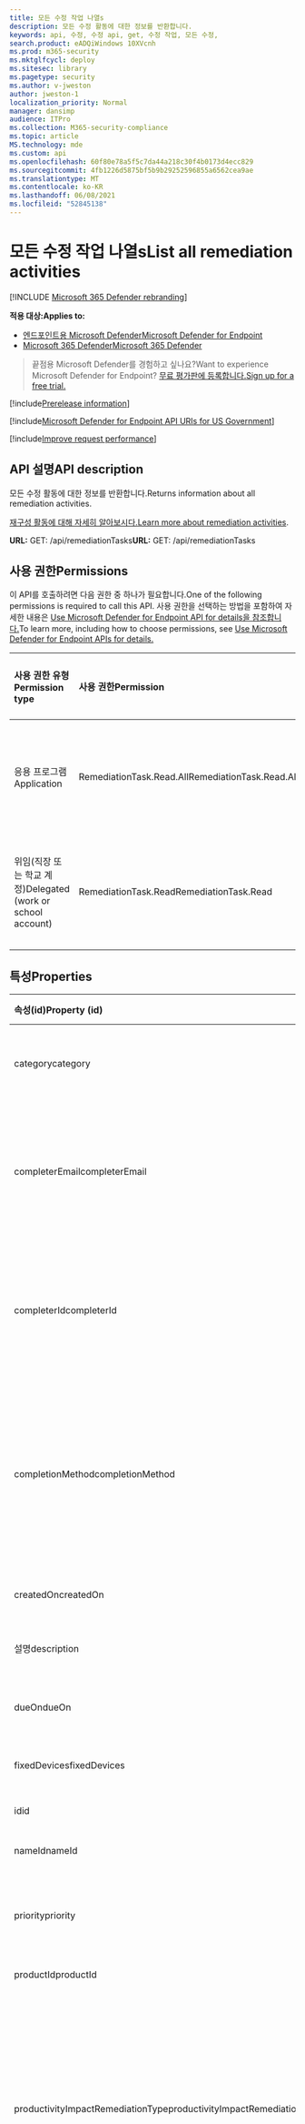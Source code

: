 ```yaml
---
title: 모든 수정 작업 나열s
description: 모든 수정 활동에 대한 정보를 반환합니다.
keywords: api, 수정, 수정 api, get, 수정 작업, 모든 수정,
search.product: eADQiWindows 10XVcnh
ms.prod: m365-security
ms.mktglfcycl: deploy
ms.sitesec: library
ms.pagetype: security
ms.author: v-jweston
author: jweston-1
localization_priority: Normal
manager: dansimp
audience: ITPro
ms.collection: M365-security-compliance
ms.topic: article
MS.technology: mde
ms.custom: api
ms.openlocfilehash: 60f80e78a5f5c7da44a218c30f4b0173d4ecc829
ms.sourcegitcommit: 4fb1226d5875bf5b9b29252596855a6562cea9ae
ms.translationtype: MT
ms.contentlocale: ko-KR
ms.lasthandoff: 06/08/2021
ms.locfileid: "52845138"
---
```

# <a name="list-all-remediation-activities"></a><span data-ttu-id="bf040-104">모든 수정 작업 나열s</span><span class="sxs-lookup"><span data-stu-id="bf040-104">List all remediation activities</span></span>

[!INCLUDE [Microsoft 365 Defender rebranding](../../includes/microsoft-defender.md)]

<span data-ttu-id="bf040-105">**적용 대상:**</span><span class="sxs-lookup"><span data-stu-id="bf040-105">**Applies to:**</span></span>

- [<span data-ttu-id="bf040-106">엔드포인트용 Microsoft Defender</span><span class="sxs-lookup"><span data-stu-id="bf040-106">Microsoft Defender for Endpoint</span></span>](https://go.microsoft.com/fwlink/p/?linkid=2154037)
- [<span data-ttu-id="bf040-107">Microsoft 365 Defender</span><span class="sxs-lookup"><span data-stu-id="bf040-107">Microsoft 365 Defender</span></span>](https://go.microsoft.com/fwlink/?linkid=2118804)

> <span data-ttu-id="bf040-108">끝점용 Microsoft Defender를 경험하고 싶나요?</span><span class="sxs-lookup"><span data-stu-id="bf040-108">Want to experience Microsoft Defender for Endpoint?</span></span> [<span data-ttu-id="bf040-109">무료 평가판에 등록합니다.</span><span class="sxs-lookup"><span data-stu-id="bf040-109">Sign up for a free trial.</span></span>](https://www.microsoft.com/microsoft-365/windows/microsoft-defender-atp?ocid=docs-wdatp-exposedapis-abovefoldlink)

[!include[Prerelease information](../../includes/prerelease.md)]

[!include[Microsoft Defender for Endpoint API URIs for US Government](../../includes/microsoft-defender-api-usgov.md)]

[!include[Improve request performance](../../includes/improve-request-performance.md)]

## <a name="api-description"></a><span data-ttu-id="bf040-110">API 설명</span><span class="sxs-lookup"><span data-stu-id="bf040-110">API description</span></span>

<span data-ttu-id="bf040-111">모든 수정 활동에 대한 정보를 반환합니다.</span><span class="sxs-lookup"><span data-stu-id="bf040-111">Returns information about all remediation activities.</span></span>

<span data-ttu-id="bf040-112">[재구성 활동에 대해 자세히 알아보시다.](tvm-remediation.md)</span><span class="sxs-lookup"><span data-stu-id="bf040-112">[Learn more about remediation activities](tvm-remediation.md).</span></span>

<span data-ttu-id="bf040-113">**URL:** GET: /api/remediationTasks</span><span class="sxs-lookup"><span data-stu-id="bf040-113">**URL:** GET: /api/remediationTasks</span></span>

## <a name="permissions"></a><span data-ttu-id="bf040-114">사용 권한</span><span class="sxs-lookup"><span data-stu-id="bf040-114">Permissions</span></span>

<span data-ttu-id="bf040-115">이 API를 호출하려면 다음 권한 중 하나가 필요합니다.</span><span class="sxs-lookup"><span data-stu-id="bf040-115">One of the following permissions is required to call this API.</span></span> <span data-ttu-id="bf040-116">사용 권한을 선택하는 방법을 포함하여 자세한 내용은 [Use Microsoft Defender for Endpoint API for details을 참조합니다.](apis-intro.md)</span><span class="sxs-lookup"><span data-stu-id="bf040-116">To learn more, including how to choose permissions, see [Use Microsoft Defender for Endpoint APIs for details.](apis-intro.md)</span></span>

<span data-ttu-id="bf040-117">사용 권한 유형</span><span class="sxs-lookup"><span data-stu-id="bf040-117">Permission type</span></span> | <span data-ttu-id="bf040-118">사용 권한</span><span class="sxs-lookup"><span data-stu-id="bf040-118">Permission</span></span> | <span data-ttu-id="bf040-119">사용 권한 표시 이름</span><span class="sxs-lookup"><span data-stu-id="bf040-119">Permission display name</span></span>
:---|:---|:---
<span data-ttu-id="bf040-120">응용 프로그램</span><span class="sxs-lookup"><span data-stu-id="bf040-120">Application</span></span> | <span data-ttu-id="bf040-121">RemediationTask.Read.All</span><span class="sxs-lookup"><span data-stu-id="bf040-121">RemediationTask.Read.All</span></span> | <span data-ttu-id="bf040-122">\'위협 및 취약성 관리 취약성 정보 읽기\'</span><span class="sxs-lookup"><span data-stu-id="bf040-122">\'Read Threat and Vulnerability Management vulnerability information\'</span></span>
<span data-ttu-id="bf040-123">위임(직장 또는 학교 계정)</span><span class="sxs-lookup"><span data-stu-id="bf040-123">Delegated (work or school account)</span></span> | <span data-ttu-id="bf040-124">RemediationTask.Read</span><span class="sxs-lookup"><span data-stu-id="bf040-124">RemediationTask.Read</span></span> | <span data-ttu-id="bf040-125">\'위협 및 취약성 관리 취약성 정보 읽기\'</span><span class="sxs-lookup"><span data-stu-id="bf040-125">\'Read Threat and Vulnerability Management vulnerability information\'</span></span>

## <a name="properties"></a><span data-ttu-id="bf040-126">특성</span><span class="sxs-lookup"><span data-stu-id="bf040-126">Properties</span></span>

<span data-ttu-id="bf040-127">속성(id)</span><span class="sxs-lookup"><span data-stu-id="bf040-127">Property (id)</span></span> | <span data-ttu-id="bf040-128">데이터 형식</span><span class="sxs-lookup"><span data-stu-id="bf040-128">Data type</span></span> | <span data-ttu-id="bf040-129">설명</span><span class="sxs-lookup"><span data-stu-id="bf040-129">Description</span></span> | <span data-ttu-id="bf040-130">반환된 값의 예</span><span class="sxs-lookup"><span data-stu-id="bf040-130">Example of a returned value</span></span>
:---|:---|:---|:---
<span data-ttu-id="bf040-131">category</span><span class="sxs-lookup"><span data-stu-id="bf040-131">category</span></span> | <span data-ttu-id="bf040-132">String</span><span class="sxs-lookup"><span data-stu-id="bf040-132">String</span></span> | <span data-ttu-id="bf040-133">재구성 활동 범주(소프트웨어/보안 구성)</span><span class="sxs-lookup"><span data-stu-id="bf040-133">Category of the remediation activity (Software/Security configuration)</span></span> | <span data-ttu-id="bf040-134">소프트웨어</span><span class="sxs-lookup"><span data-stu-id="bf040-134">Software</span></span>
<span data-ttu-id="bf040-135">completerEmail</span><span class="sxs-lookup"><span data-stu-id="bf040-135">completerEmail</span></span> | <span data-ttu-id="bf040-136">String</span><span class="sxs-lookup"><span data-stu-id="bf040-136">String</span></span> | <span data-ttu-id="bf040-137">누군가가 수정 작업을 수동으로 완료한 경우 이 열에 전자 메일이 포함되어 있습니다.</span><span class="sxs-lookup"><span data-stu-id="bf040-137">If the remediation activity was manually completed by someone, this column contains their email</span></span> | <span data-ttu-id="bf040-138">null</span><span class="sxs-lookup"><span data-stu-id="bf040-138">null</span></span>
<span data-ttu-id="bf040-139">completerId</span><span class="sxs-lookup"><span data-stu-id="bf040-139">completerId</span></span> | <span data-ttu-id="bf040-140">String</span><span class="sxs-lookup"><span data-stu-id="bf040-140">String</span></span> | <span data-ttu-id="bf040-141">누군가가 수정 작업을 수동으로 완료한 경우 이 열에는 해당 개체 ID가 포함되어 있습니다.</span><span class="sxs-lookup"><span data-stu-id="bf040-141">If the remediation activity was manually completed by someone, this column contains their object id</span></span> | <span data-ttu-id="bf040-142">null</span><span class="sxs-lookup"><span data-stu-id="bf040-142">null</span></span>
<span data-ttu-id="bf040-143">completionMethod</span><span class="sxs-lookup"><span data-stu-id="bf040-143">completionMethod</span></span> | <span data-ttu-id="bf040-144">String</span><span class="sxs-lookup"><span data-stu-id="bf040-144">String</span></span> | <span data-ttu-id="bf040-145">재구성 활동은 "자동으로"(모든 장치가 패치된 경우) 또는 "완료된 것으로 표시"를 선택한 사람이 "수동으로" 완료할 수 있습니다.</span><span class="sxs-lookup"><span data-stu-id="bf040-145">A remediation activity can be completed “automatically” (if all the devices are patched) or “manually” by a person who selects “mark as completed”</span></span> | <span data-ttu-id="bf040-146">자동</span><span class="sxs-lookup"><span data-stu-id="bf040-146">Automatic</span></span>
<span data-ttu-id="bf040-147">createdOn</span><span class="sxs-lookup"><span data-stu-id="bf040-147">createdOn</span></span> | <span data-ttu-id="bf040-148">DateTime</span><span class="sxs-lookup"><span data-stu-id="bf040-148">DateTime</span></span> | <span data-ttu-id="bf040-149">이 수정 활동이 만들어진 시간</span><span class="sxs-lookup"><span data-stu-id="bf040-149">Time this remediation activity was created</span></span> | <span data-ttu-id="bf040-150">2021-01-12T18:54:11.5499478Z</span><span class="sxs-lookup"><span data-stu-id="bf040-150">2021-01-12T18:54:11.5499478Z</span></span>
<span data-ttu-id="bf040-151">설명</span><span class="sxs-lookup"><span data-stu-id="bf040-151">description</span></span> | <span data-ttu-id="bf040-152">String</span><span class="sxs-lookup"><span data-stu-id="bf040-152">String</span></span> | <span data-ttu-id="bf040-153">이 수정 활동에 대한 설명</span><span class="sxs-lookup"><span data-stu-id="bf040-153">Description of this remediation activity</span></span> | <span data-ttu-id="bf040-154">장치에 영향을 주는 알려진 취약점을 완화하기 위해 Microsoft Silverlight를 이후 버전으로 업데이트합니다.</span><span class="sxs-lookup"><span data-stu-id="bf040-154">Update Microsoft Silverlight  to a later version to mitigate known vulnerabilities affecting your devices.</span></span>
<span data-ttu-id="bf040-155">dueOn</span><span class="sxs-lookup"><span data-stu-id="bf040-155">dueOn</span></span> | <span data-ttu-id="bf040-156">DateTime</span><span class="sxs-lookup"><span data-stu-id="bf040-156">DateTime</span></span> | <span data-ttu-id="bf040-157">이 수정 활동에 대한 작성자가 설정한 기한</span><span class="sxs-lookup"><span data-stu-id="bf040-157">Due date the creator set for this remediation activity</span></span> | <span data-ttu-id="bf040-158">2021-01-13T00:00:00Z</span><span class="sxs-lookup"><span data-stu-id="bf040-158">2021-01-13T00:00:00Z</span></span>
<span data-ttu-id="bf040-159">fixedDevices</span><span class="sxs-lookup"><span data-stu-id="bf040-159">fixedDevices</span></span> | <span data-ttu-id="bf040-160">.</span><span class="sxs-lookup"><span data-stu-id="bf040-160">.</span></span> | <span data-ttu-id="bf040-161">고정된 장치 수</span><span class="sxs-lookup"><span data-stu-id="bf040-161">The number of devices that have been fixed</span></span> | <span data-ttu-id="bf040-162">2</span><span class="sxs-lookup"><span data-stu-id="bf040-162">2</span></span>
<span data-ttu-id="bf040-163">id</span><span class="sxs-lookup"><span data-stu-id="bf040-163">id</span></span> | <span data-ttu-id="bf040-164">String</span><span class="sxs-lookup"><span data-stu-id="bf040-164">String</span></span> | <span data-ttu-id="bf040-165">이 수정 활동의 ID</span><span class="sxs-lookup"><span data-stu-id="bf040-165">ID of this remediation activity</span></span> | <span data-ttu-id="bf040-166">097d9735-5479-4899-b1b7-77398899df92</span><span class="sxs-lookup"><span data-stu-id="bf040-166">097d9735-5479-4899-b1b7-77398899df92</span></span>
<span data-ttu-id="bf040-167">nameId</span><span class="sxs-lookup"><span data-stu-id="bf040-167">nameId</span></span> | <span data-ttu-id="bf040-168">String</span><span class="sxs-lookup"><span data-stu-id="bf040-168">String</span></span> | <span data-ttu-id="bf040-169">관련 제품 이름</span><span class="sxs-lookup"><span data-stu-id="bf040-169">Related product name</span></span> | <span data-ttu-id="bf040-170">Microsoft Silverlight</span><span class="sxs-lookup"><span data-stu-id="bf040-170">Microsoft Silverlight</span></span>
<span data-ttu-id="bf040-171">priority</span><span class="sxs-lookup"><span data-stu-id="bf040-171">priority</span></span> | <span data-ttu-id="bf040-172">String</span><span class="sxs-lookup"><span data-stu-id="bf040-172">String</span></span> | <span data-ttu-id="bf040-173">이 수정 활동의 작성자 집합 우선 순위(높음\중간\낮음)</span><span class="sxs-lookup"><span data-stu-id="bf040-173">Priority the creator set for this remediation activity (High\Medium\Low)</span></span> | <span data-ttu-id="bf040-174">높음</span><span class="sxs-lookup"><span data-stu-id="bf040-174">High</span></span>
<span data-ttu-id="bf040-175">productId</span><span class="sxs-lookup"><span data-stu-id="bf040-175">productId</span></span> | <span data-ttu-id="bf040-176">String</span><span class="sxs-lookup"><span data-stu-id="bf040-176">String</span></span> | <span data-ttu-id="bf040-177">관련 제품 ID</span><span class="sxs-lookup"><span data-stu-id="bf040-177">Related product ID</span></span> | <span data-ttu-id="bf040-178">microsoft-_-silverlight</span><span class="sxs-lookup"><span data-stu-id="bf040-178">microsoft-_-silverlight</span></span>
<span data-ttu-id="bf040-179">productivityImpactRemediationType</span><span class="sxs-lookup"><span data-stu-id="bf040-179">productivityImpactRemediationType</span></span> | <span data-ttu-id="bf040-180">String</span><span class="sxs-lookup"><span data-stu-id="bf040-180">String</span></span> | <span data-ttu-id="bf040-181">사용자 영향이 없는 장치에만 몇 가지 구성 변경을 요청할 수 있습니다.</span><span class="sxs-lookup"><span data-stu-id="bf040-181">A few configuration changes could be requested only for devices with no user impact.</span></span> <span data-ttu-id="bf040-182">이 값은 "노출된 모든 장치" 또는 "사용자 영향이 없는 장치만" 선택을 나타냅니다.</span><span class="sxs-lookup"><span data-stu-id="bf040-182">This value indicates the selection between “all exposed devices” or “only devices with no user impact.”</span></span> | <span data-ttu-id="bf040-183">AllExposedAssets</span><span class="sxs-lookup"><span data-stu-id="bf040-183">AllExposedAssets</span></span>
<span data-ttu-id="bf040-184">rbacGroupNames</span><span class="sxs-lookup"><span data-stu-id="bf040-184">rbacGroupNames</span></span> | <span data-ttu-id="bf040-185">String</span><span class="sxs-lookup"><span data-stu-id="bf040-185">String</span></span> | <span data-ttu-id="bf040-186">관련 장치 그룹 이름</span><span class="sxs-lookup"><span data-stu-id="bf040-186">Related device group names</span></span> | <span data-ttu-id="bf040-187">[ "Windows Servers", "Windows 10" ]</span><span class="sxs-lookup"><span data-stu-id="bf040-187">[ "Windows Servers", "Windows 10" ]</span></span>
<span data-ttu-id="bf040-188">recommendedProgram</span><span class="sxs-lookup"><span data-stu-id="bf040-188">recommendedProgram</span></span> | <span data-ttu-id="bf040-189">String</span><span class="sxs-lookup"><span data-stu-id="bf040-189">String</span></span> | <span data-ttu-id="bf040-190">업그레이드할 권장 프로그램</span><span class="sxs-lookup"><span data-stu-id="bf040-190">Recommended program to upgrade to</span></span> | <span data-ttu-id="bf040-191">null</span><span class="sxs-lookup"><span data-stu-id="bf040-191">null</span></span>
<span data-ttu-id="bf040-192">recommendedVendor</span><span class="sxs-lookup"><span data-stu-id="bf040-192">recommendedVendor</span></span> | <span data-ttu-id="bf040-193">String</span><span class="sxs-lookup"><span data-stu-id="bf040-193">String</span></span> | <span data-ttu-id="bf040-194">업그레이드할 권장 공급업체</span><span class="sxs-lookup"><span data-stu-id="bf040-194">Recommended vendor to upgrade to</span></span> | <span data-ttu-id="bf040-195">null</span><span class="sxs-lookup"><span data-stu-id="bf040-195">null</span></span>
<span data-ttu-id="bf040-196">recommendedVersion</span><span class="sxs-lookup"><span data-stu-id="bf040-196">recommendedVersion</span></span> | <span data-ttu-id="bf040-197">String</span><span class="sxs-lookup"><span data-stu-id="bf040-197">String</span></span> | <span data-ttu-id="bf040-198">업데이트/업그레이드에 권장되는 버전</span><span class="sxs-lookup"><span data-stu-id="bf040-198">Recommended version to update/upgrade to</span></span> | <span data-ttu-id="bf040-199">null</span><span class="sxs-lookup"><span data-stu-id="bf040-199">null</span></span>
<span data-ttu-id="bf040-200">relatedComponent</span><span class="sxs-lookup"><span data-stu-id="bf040-200">relatedComponent</span></span> | <span data-ttu-id="bf040-201">String</span><span class="sxs-lookup"><span data-stu-id="bf040-201">String</span></span> | <span data-ttu-id="bf040-202">이 수정 작업의 관련 구성 요소(보안 권장에 대한 관련 구성 요소와 유사)</span><span class="sxs-lookup"><span data-stu-id="bf040-202">Related component of this remediation activity (similar to the related component for a security recommendation)</span></span> | <span data-ttu-id="bf040-203">Microsoft Silverlight</span><span class="sxs-lookup"><span data-stu-id="bf040-203">Microsoft Silverlight</span></span>
<span data-ttu-id="bf040-204">requesterEmail</span><span class="sxs-lookup"><span data-stu-id="bf040-204">requesterEmail</span></span> | <span data-ttu-id="bf040-205">String</span><span class="sxs-lookup"><span data-stu-id="bf040-205">String</span></span> | <span data-ttu-id="bf040-206">작성자 전자 메일 주소</span><span class="sxs-lookup"><span data-stu-id="bf040-206">Creator email address</span></span> | <span data-ttu-id="bf040-207">globaladmin@UserName.contoso.com</span><span class="sxs-lookup"><span data-stu-id="bf040-207">globaladmin@UserName.contoso.com</span></span>
<span data-ttu-id="bf040-208">requesterId</span><span class="sxs-lookup"><span data-stu-id="bf040-208">requesterId</span></span> | <span data-ttu-id="bf040-209">String</span><span class="sxs-lookup"><span data-stu-id="bf040-209">String</span></span> | <span data-ttu-id="bf040-210">Creator 개체 ID</span><span class="sxs-lookup"><span data-stu-id="bf040-210">Creator object id</span></span> | <span data-ttu-id="bf040-211">r647211f-2e16-43f2-a480-16ar3a2a796r</span><span class="sxs-lookup"><span data-stu-id="bf040-211">r647211f-2e16-43f2-a480-16ar3a2a796r</span></span>
<span data-ttu-id="bf040-212">requesterNotes</span><span class="sxs-lookup"><span data-stu-id="bf040-212">requesterNotes</span></span> | <span data-ttu-id="bf040-213">String</span><span class="sxs-lookup"><span data-stu-id="bf040-213">String</span></span> | <span data-ttu-id="bf040-214">이 수정 활동에 대해 작성자가 추가한 메모(무료 텍스트)</span><span class="sxs-lookup"><span data-stu-id="bf040-214">The notes (free text) the creator added for this remediation activity</span></span> | <span data-ttu-id="bf040-215">null</span><span class="sxs-lookup"><span data-stu-id="bf040-215">null</span></span>
<span data-ttu-id="bf040-216">scid</span><span class="sxs-lookup"><span data-stu-id="bf040-216">scid</span></span> | <span data-ttu-id="bf040-217">String</span><span class="sxs-lookup"><span data-stu-id="bf040-217">String</span></span> | <span data-ttu-id="bf040-218">관련 보안 권장 정보의 SCID</span><span class="sxs-lookup"><span data-stu-id="bf040-218">SCID of the related security recommendation</span></span> | <span data-ttu-id="bf040-219">null</span><span class="sxs-lookup"><span data-stu-id="bf040-219">null</span></span>
<span data-ttu-id="bf040-220">status</span><span class="sxs-lookup"><span data-stu-id="bf040-220">status</span></span> | <span data-ttu-id="bf040-221">String</span><span class="sxs-lookup"><span data-stu-id="bf040-221">String</span></span> | <span data-ttu-id="bf040-222">재구성 활동 상태(활성/완료)</span><span class="sxs-lookup"><span data-stu-id="bf040-222">Remediation activity status (Active/Completed)</span></span> | <span data-ttu-id="bf040-223">활성</span><span class="sxs-lookup"><span data-stu-id="bf040-223">Active</span></span>
<span data-ttu-id="bf040-224">statusLastModifiedOn</span><span class="sxs-lookup"><span data-stu-id="bf040-224">statusLastModifiedOn</span></span> | <span data-ttu-id="bf040-225">DateTime</span><span class="sxs-lookup"><span data-stu-id="bf040-225">DateTime</span></span> | <span data-ttu-id="bf040-226">상태 필드가 업데이트된 날짜</span><span class="sxs-lookup"><span data-stu-id="bf040-226">Date when the status field was updated</span></span> | <span data-ttu-id="bf040-227">2021-01-12T18:54:11.5499487Z</span><span class="sxs-lookup"><span data-stu-id="bf040-227">2021-01-12T18:54:11.5499487Z</span></span>
<span data-ttu-id="bf040-228">targetDevices</span><span class="sxs-lookup"><span data-stu-id="bf040-228">targetDevices</span></span> | <span data-ttu-id="bf040-229">Long</span><span class="sxs-lookup"><span data-stu-id="bf040-229">Long</span></span> | <span data-ttu-id="bf040-230">이 수정을 적용할 수 있는 노출된 장치 수</span><span class="sxs-lookup"><span data-stu-id="bf040-230">Number of exposed devices that this remediation is applicable to</span></span> | <span data-ttu-id="bf040-231">43</span><span class="sxs-lookup"><span data-stu-id="bf040-231">43</span></span>
<span data-ttu-id="bf040-232">title</span><span class="sxs-lookup"><span data-stu-id="bf040-232">title</span></span> | <span data-ttu-id="bf040-233">String</span><span class="sxs-lookup"><span data-stu-id="bf040-233">String</span></span> | <span data-ttu-id="bf040-234">이 수정 활동의 제목입니다.</span><span class="sxs-lookup"><span data-stu-id="bf040-234">Title of this remediation activity</span></span> | <span data-ttu-id="bf040-235">Microsoft Silverlight 업데이트</span><span class="sxs-lookup"><span data-stu-id="bf040-235">Update Microsoft Silverlight</span></span>
<span data-ttu-id="bf040-236">type</span><span class="sxs-lookup"><span data-stu-id="bf040-236">type</span></span> | <span data-ttu-id="bf040-237">String</span><span class="sxs-lookup"><span data-stu-id="bf040-237">String</span></span> | <span data-ttu-id="bf040-238">수정 유형</span><span class="sxs-lookup"><span data-stu-id="bf040-238">Remediation type</span></span> | <span data-ttu-id="bf040-239">업데이트</span><span class="sxs-lookup"><span data-stu-id="bf040-239">Update</span></span>
<span data-ttu-id="bf040-240">vendorId</span><span class="sxs-lookup"><span data-stu-id="bf040-240">vendorId</span></span> | <span data-ttu-id="bf040-241">String</span><span class="sxs-lookup"><span data-stu-id="bf040-241">String</span></span> | <span data-ttu-id="bf040-242">관련 공급업체 이름</span><span class="sxs-lookup"><span data-stu-id="bf040-242">Related vendor name</span></span> | <span data-ttu-id="bf040-243">Microsoft</span><span class="sxs-lookup"><span data-stu-id="bf040-243">Microsoft</span></span>

## <a name="example"></a><span data-ttu-id="bf040-244">예시</span><span class="sxs-lookup"><span data-stu-id="bf040-244">Example</span></span>

### <a name="request-example"></a><span data-ttu-id="bf040-245">요청 예제</span><span class="sxs-lookup"><span data-stu-id="bf040-245">Request example</span></span>

```http
GET https://api-luna.securitycenter.windows.com/api/remediationtasks/
```

### <a name="response-example"></a><span data-ttu-id="bf040-246">응답 예제</span><span class="sxs-lookup"><span data-stu-id="bf040-246">Response example</span></span>

```json
{
    "@odata.context": "https://wpatdadi-luna-stg.cloudapp.net/api/$metadata#RemediationTasks",
    "value": [
        {
            "id": "03942ef5-aewb-4w6e-b555-d6a97013844w",
            "title": "Update Microsoft Silverlight",
            "createdOn": "2021-02-10T13:20:36.4718166Z",
            "requesterId": "65548a1d-ef00-4a7a-8d19-1b967b5c36f4",
            "requesterEmail": "user1@contoso.com",
            "status": "Active",
            "statusLastModifiedOn": "2021-02-10T13:20:36.4719698Z",
            "description": "Update Silverlight to a later version  to mitigate 55 known vulnerabilities affecting your devices. Doing so can help lessen the security risk to your organization due to versions which have reached their end-of-support.  ",
            "relatedComponent": "Microsoft Silverlight",
            "targetDevices": 18511,
            "rbacGroupNames": [
                "UnassignedGroup",
                "hhh"
            ],
            "fixedDevices": 2866,
            "requesterNotes": "test",
            "dueOn": "2021-02-11T00:00:00Z",
            "category": "Software",
            "productivityImpactRemediationType": null,
            "priority": "Medium",
            "completionMethod": null,
            "completerId": null,
            "completerEmail": null,
            "scid": null,
            "type": "Update",
            "productId": "microsoft-_-silverlight",
            "vendorId": "microsoft",
            "nameId": "silverlight",
            "recommendedVersion": null,
            "recommendedVendor": null,
            "recommendedProgram": null
        }
    ]
}
```

## <a name="see-also"></a><span data-ttu-id="bf040-247">참고 항목</span><span class="sxs-lookup"><span data-stu-id="bf040-247">See also</span></span>

- [<span data-ttu-id="bf040-248">수정 방법 및 속성</span><span class="sxs-lookup"><span data-stu-id="bf040-248">Remediation methods and properties</span></span>](get-remediation-methods-properties.md)

- [<span data-ttu-id="bf040-249">ID로 수정 작업 1개 가져오기</span><span class="sxs-lookup"><span data-stu-id="bf040-249">Get one remediation activity by Id</span></span>](get-remediation-one-activity.md)

- [<span data-ttu-id="bf040-250">한 번의 수정 작업이 있는 노출된 장치 목록</span><span class="sxs-lookup"><span data-stu-id="bf040-250">List exposed devices of one remediation activity</span></span>](get-remediation-exposed-devices-activities.md)

- [<span data-ttu-id="bf040-251">위험 기반 위협 & 취약성 관리</span><span class="sxs-lookup"><span data-stu-id="bf040-251">Risk-based threat & vulnerability management</span></span>](next-gen-threat-and-vuln-mgt.md)

- [<span data-ttu-id="bf040-252">조직의 취약성</span><span class="sxs-lookup"><span data-stu-id="bf040-252">Vulnerabilities in your organization</span></span>](tvm-weaknesses.md)
